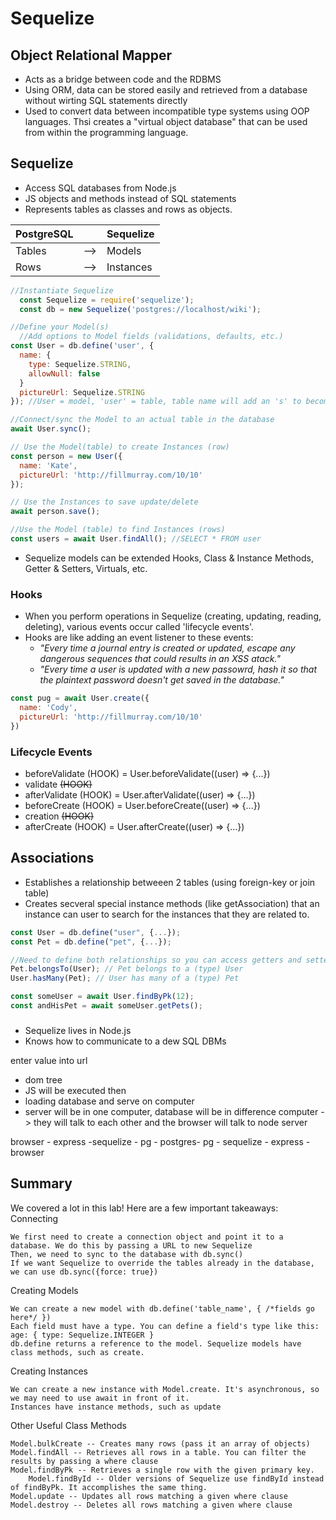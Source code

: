 # Sequelize
## Object Relational Mapper
- Acts as a bridge between code and the RDBMS
- Using ORM, data can be stored easily and retrieved from a database without wirting SQL statements directly
- Used to convert data between incompatible type systems using OOP languages. Thsi creates a "virtual object database" that can be used from within the programming language.

## Sequelize
- Access SQL databases from Node.js
- JS objects and methods instead of SQL statements
- Represents tables as classes and rows as objects.

|PostgreSQL||Sequelize|
|:---|:---|:---|
|Tables|-->|Models|
|Rows|-->|Instances|

```js
//Instantiate Sequelize
  const Sequelize = require('sequelize');
  const db = new Sequelize('postgres://localhost/wiki');

//Define your Model(s)
  //Add options to Model fields (validations, defaults, etc.)
const User = db.define('user', {
  name: {
    type: Sequelize.STRING,
    allowNull: false
  }
  pictureUrl: Sequelize.STRING
}); //User = model, 'user' = table, table name will add an 's' to become 'users'

//Connect/sync the Model to an actual table in the database
await User.sync();

// Use the Model(table) to create Instances (row)
const person = new User({
  name: 'Kate',
  pictureUrl: 'http://fillmurray.com/10/10'
});

// Use the Instances to save update/delete
await person.save();

//Use the Model (table) to find Instances (rows)
const users = await User.findAll(); //SELECT * FROM user
```

- Sequelize models can be extended Hooks, Class & Instance Methods, Getter & Setters, Virtuals, etc.

### Hooks
- When you perform operations in Sequelize (creating, updating, reading, deleting), various events occur called 'lifecycle events'.
- Hooks are like adding an event listener to these events:
  - *"Every time a journal entry is created or updated, escape any dangerous sequences that could results in an XSS atack."*
  - *"Every time a user is updated with a new passowrd, hash it so that the plaintext password doesn't get saved in the database."*

```js
const pug = await User.create({
  name: 'Cody',
  pictureUrl: 'http://fillmurray.com/10/10'
})
```
### Lifecycle Events
- beforeValidate (HOOK) = User.beforeValidate((user) => {...})
- validate ~~(HOOK)~~
- afterValidate (HOOK) = User.afterValidate((user) => {...})
- beforeCreate (HOOK) = User.beforeCreate((user) => {...})
- creation ~~(HOOK)~~
- afterCreate (HOOK) = User.afterCreate((user) => {...})

## Associations
- Establishes a relationship betweeen 2 tables (using foreign-key or join table)
- Creates secveral special instance methods (like getAssociation) that an instance can user to search for the instances that they are related to.

```js
const User = db.define("user", {...});
const Pet = db.define("pet", {...});

//Need to define both relationships so you can access getters and setters on User relating to Pet
Pet.belongsTo(User); // Pet belongs to a (type) User
User.hasMany(Pet); // User has many of a (type) Pet

const someUser = await User.findByPk(12);
const andHisPet = await someUser.getPets();
```
###
- Sequelize lives in Node.js
- Knows how to communicate to a dew SQL DBMs

enter value into url
- dom tree
- JS will be executed then
- loading database and serve on computer
- server will be in one computer, database will be in difference computer -> they will talk to each other and the browser will talk to node server

browser - express -sequelize - pg - postgres- pg - sequelize - express - browser

## Summary

We covered a lot in this lab! Here are a few important takeaways:
Connecting

    We first need to create a connection object and point it to a database. We do this by passing a URL to new Sequelize
    Then, we need to sync to the database with db.sync()
    If we want Sequelize to override the tables already in the database, we can use db.sync({force: true})

Creating Models

    We can create a new model with db.define('table_name', { /*fields go here*/ })
    Each field must have a type. You can define a field's type like this: age: { type: Sequelize.INTEGER }
    db.define returns a reference to the model. Sequelize models have class methods, such as create.

Creating Instances

    We can create a new instance with Model.create. It's asynchronous, so we may need to use await in front of it.
    Instances have instance methods, such as update

Other Useful Class Methods

    Model.bulkCreate -- Creates many rows (pass it an array of objects)
    Model.findAll -- Retrieves all rows in a table. You can filter the results by passing a where clause
    Model.findByPk -- Retrieves a single row with the given primary key.
        Model.findById -- Older versions of Sequelize use findById instead of findByPk. It accomplishes the same thing.
    Model.update -- Updates all rows matching a given where clause
    Model.destroy -- Deletes all rows matching a given where clause

<!-- @nested-tags:sequelize-->

